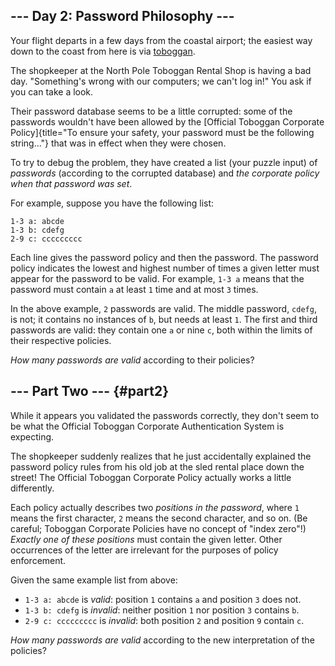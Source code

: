 ## \-\-- Day 2: Password Philosophy \-\--

Your flight departs in a few days from the coastal airport; the easiest
way down to the coast from here is via
[toboggan](https://en.wikipedia.org/wiki/Toboggan).

The shopkeeper at the North Pole Toboggan Rental Shop is having a bad
day. \"Something\'s wrong with our computers; we can\'t log in!\" You
ask if you can take a look.

Their password database seems to be a little corrupted: some of the
passwords wouldn\'t have been allowed by the [Official Toboggan
Corporate
Policy]{title="To ensure your safety, your password must be the following string..."}
that was in effect when they were chosen.

To try to debug the problem, they have created a list (your puzzle
input) of _passwords_ (according to the corrupted database) and _the
corporate policy when that password was set_.

For example, suppose you have the following list:

    1-3 a: abcde
    1-3 b: cdefg
    2-9 c: ccccccccc

Each line gives the password policy and then the password. The password
policy indicates the lowest and highest number of times a given letter
must appear for the password to be valid. For example, `1-3 a` means
that the password must contain `a` at least `1` time and at most `3`
times.

In the above example, `2` passwords are valid. The middle password,
`cdefg`, is not; it contains no instances of `b`, but needs at least
`1`. The first and third passwords are valid: they contain one `a` or
nine `c`, both within the limits of their respective policies.

_How many passwords are valid_ according to their policies?

## \-\-- Part Two \-\-- {#part2}

While it appears you validated the passwords correctly, they don\'t seem
to be what the Official Toboggan Corporate Authentication System is
expecting.

The shopkeeper suddenly realizes that he just accidentally explained the
password policy rules from his old job at the sled rental place down the
street! The Official Toboggan Corporate Policy actually works a little
differently.

Each policy actually describes two _positions in the password_, where
`1` means the first character, `2` means the second character, and so
on. (Be careful; Toboggan Corporate Policies have no concept of \"index
zero\"!) _Exactly one of these positions_ must contain the given letter.
Other occurrences of the letter are irrelevant for the purposes of
policy enforcement.

Given the same example list from above:

- `1-3 a: abcde` is _valid_: position `1` contains `a` and position
  `3` does not.
- `1-3 b: cdefg` is _invalid_: neither position `1` nor position `3`
  contains `b`.
- `2-9 c: ccccccccc` is _invalid_: both position `2` and position `9`
  contain `c`.

_How many passwords are valid_ according to the new interpretation of
the policies?
